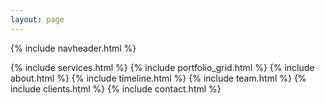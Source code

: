 ```yaml
---
layout: page
---
```

{% include navheader.html %}

{% include services.html %}
{% include portfolio_grid.html %}
{% include about.html %}
{% include timeline.html %}
{% include team.html %}
{% include clients.html %}
{% include contact.html %}
